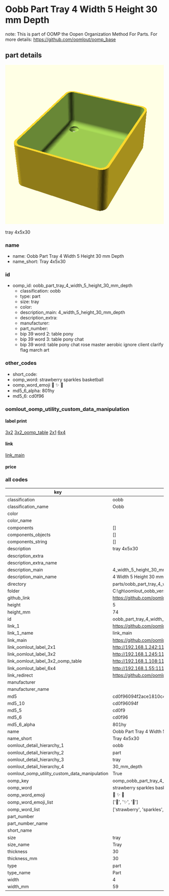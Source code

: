 # Oobb Part Tray 4 Width 5 Height 30 mm Depth  

note: This is part of OOMP the Oopen Organization Method For Parts. For more details: https://github.com/oomlout/oomp_base

##  part details
  

[![](3dpr.png)](3dpr.png)

tray 4x5x30



### name
* name: Oobb Part Tray 4 Width 5 Height 30 mm Depth
* name_short: Tray 4x5x30 
### id
* oomp_id: oobb_part_tray_4_width_5_height_30_mm_depth
  * classification: oobb
  * type: part
  * size: tray
  * color: 
  * description_main: 4_width_5_height_30_mm_depth
  * description_extra: 
  * manufacturer: 
  * part_number: 
  * bip 39 word 2: table pony
  * bip 39 word 3: table pony chat
  * bip 39 word: table pony chat rose master aerobic ignore client clarify flag march art

### other_codes
* short_code: 
* oomp_word: strawberry sparkles basketball
* oomp_word_emoji :strawberry: :sparkles: :basketball:
* md5_6_alpha: 801hy
* md5_6: cd0f96






### oomlout_oomp_utility_custom_data_manipulation
#### label print
[3x2](http://192.168.1.245:1112/?label=oomp%20801hy)
[3x2_oomp_table](http://192.168.1.108:1112/?label=oomp%20801hy)
[2x1](http://192.168.1.242:1112/?label=oomp%20801hy)
[6x4](http://192.168.1.55:1112/?label=oomp%20801hy)    

#### link

[link_main](https://github.com/oomlout/oomlout_oobb_version_4_generated_parts/tree/main/navigation_oomp/oobb/part/tray/4_width_5_height_30_mm_depth/part)                              

#### price







### all codes 
| key | value |  
| --- | --- |  
| classification | oobb |  
| classification_name | Oobb |  
| color |  |  
| color_name |  |  
| components | [] |  
| components_objects | [] |  
| components_string | [] |  
| description | tray 4x5x30 |  
| description_extra |  |  
| description_extra_name |  |  
| description_main | 4_width_5_height_30_mm_depth |  
| description_main_name | 4 Width 5 Height 30 mm Depth |  
| directory | parts/oobb_part_tray_4_width_5_height_30_mm_depth |  
| folder | C:\gh\oomlout_oobb_version_4_generated_parts\parts\oobb_part_tray_4_width_5_height_30_mm_depth |  
| github_link | https://github.com/oomlout/oomlout_oomp_part_src/tree/main/parts/oobb_part_tray_4_width_5_height_30_mm_depth |  
| height | 5 |  
| height_mm | 74 |  
| id | oobb_part_tray_4_width_5_height_30_mm_depth |  
| link_1 | https://github.com/oomlout/oomlout_oobb_version_4_generated_parts/tree/main/navigation_oomp/oobb/part/tray/4_width_5_height_30_mm_depth/part |  
| link_1_name | link_main |  
| link_main | https://github.com/oomlout/oomlout_oobb_version_4_generated_parts/tree/main/navigation_oomp/oobb/part/tray/4_width_5_height_30_mm_depth/part |  
| link_oomlout_label_2x1 | http://192.168.1.242:1112/?label=oomp%20801hy |  
| link_oomlout_label_3x2 | http://192.168.1.245:1112/?label=oomp%20801hy |  
| link_oomlout_label_3x2_oomp_table | http://192.168.1.108:1112/?label=oomp%20801hy |  
| link_oomlout_label_6x4 | http://192.168.1.55:1112/?label=oomp%20801hy |  
| link_redirect | https://github.com/oomlout/oomlout_oobb_version_4_generated_parts/tree/main/parts/oobb_tray_04_05_30 |  
| manufacturer |  |  
| manufacturer_name |  |  
| md5 | cd0f96094f2ace1810c45bc04da9fee7 |  
| md5_10 | cd0f96094f |  
| md5_5 | cd0f9 |  
| md5_6 | cd0f96 |  
| md5_6_alpha | 801hy |  
| name | Oobb Part Tray 4 Width 5 Height 30 mm Depth |  
| name_short | Tray 4x5x30  |  
| oomlout_detail_hierarchy_1 | oobb |  
| oomlout_detail_hierarchy_2 | part |  
| oomlout_detail_hierarchy_3 | tray |  
| oomlout_detail_hierarchy_4 | 30_mm_depth |  
| oomlout_oomp_utility_custom_data_manipulation | True |  
| oomp_key | oomp_oobb_part_tray_4_width_5_height_30_mm_depth |  
| oomp_word | strawberry sparkles basketball |  
| oomp_word_emoji | :strawberry: :sparkles: :basketball: |  
| oomp_word_emoji_list | [':strawberry:', ':sparkles:', ':basketball:'] |  
| oomp_word_list | ['strawberry', 'sparkles', 'basketball'] |  
| part_number |  |  
| part_number_name |  |  
| short_name |  |  
| size | tray |  
| size_name | Tray |  
| thickness | 30 |  
| thickness_mm | 30 |  
| type | part |  
| type_name | Part |  
| width | 4 |  
| width_mm | 59 |  
